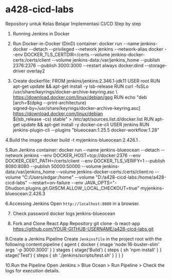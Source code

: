 # a428-cicd-labs
Repository untuk Kelas Belajar Implementasi CI/CD
Step by step

 1. Running Jenkins in Docker

2. Run Docker-in-Docker (DinD) container:
docker run --name jenkins-docker --detach --privileged --network jenkins --network-alias docker --env DOCKER_TLS_CERTDIR=/certs --volume jenkins-docker-certs:/certs/client --volume jenkins-data:/var/jenkins_home --publish 2376:2376 --publish 3000:3000 --restart always docker:dind --storage-driver overlay2

3. Create dockerfile:
FROM jenkins/jenkins:2.346.1-jdk11
USER root
RUN apt-get update && apt-get install -y lsb-release
RUN curl -fsSLo /usr/share/keyrings/docker-archive-keyring.asc \  
    https://download.docker.com/linux/debian/gpg
RUN echo "deb [arch=$(dpkg --print-architecture) \
    signed-by=/usr/share/keyrings/docker-archive-keyring.asc] \
    https://download.docker.com/linux/debian \
    $(lsb_release -cs) stable" > /etc/apt/sources.list.d/docker.list
RUN apt-get update && apt-get install -y docker-ce-cli
USER jenkins
RUN jenkins-plugin-cli --plugins "blueocean:1.25.5 docker-workflow:1.28"

4.Build the image
docker build -t myjenkins-blueocean:2.426.1 .

5.Run Jenkins container:
docker run --name jenkins-blueocean --detach --network jenkins --env DOCKER_HOST=tcp://docker:2376 --env DOCKER_CERT_PATH=/certs/client --env DOCKER_TLS_VERIFY=1 --publish 8080:8080 --publish 50000:50000 --volume jenkins-data:/var/jenkins_home --volume jenkins-docker-certs:/certs/client:ro --volume "C:/Users/edgar:/home" --volume "D:/a428-cicd-labs:/home/a428-cicd-labs" --restart=on-failure --env JAVA_OPTS="-Dhudson.plugins.git.GitSCM.ALLOW_LOCAL_CHECKOUT=true" myjenkins-blueocean:2.426.3

6.Accessing Jenkins
Open `http://localhost:8080` in a browser.

7. Check password 
docker logs jenkins-blueocean

8. Fork and Clone React App Repository
git clone -b react-app https://github.com/YOUR-GITHUB-USERNAME/a428-cicd-labs.git

9.Create a Jenkins Pipeline
Create `Jenkinsfile` in the project root with the following content:pipeline {
    agent {
        docker {
            image 'node:16-buster-slim'
            args '-p 3000:3000'
        }
    }
    stages {
        stage('Build') {
            steps {
                sh 'npm install'
            }
        }
        stage('Test') {
            steps {
                sh './jenkins/scripts/test.sh'
            }
        }
    }
}

10.Run the Pipeline
Open Jenkins > Blue Ocean > Run Pipeline > Check the logs for execution details.


